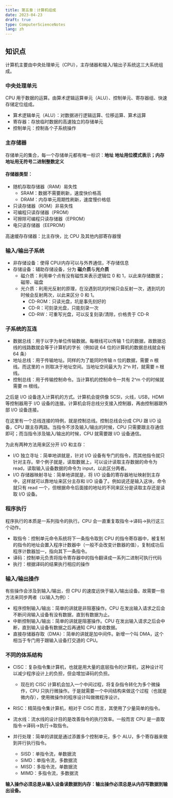 ```yaml
---
title: 第五章：计算机组成
date: 2023-04-23
draft: true
type: ComputerScienceNotes
lang: zh
---
```


## 知识点

计算机主要由中央处理单元（CPU），主存储器和输入/输出子系统这三大系统组成。

### 中央处理单元

CPU 用于数据的运算。由算术逻辑运算单元（ALU）、控制单元、寄存器组、快速存储定位组成。

- 算术逻辑单元（ALU）：对数据进行逻辑运算、位移运算、算术运算
- 寄存器：存放临时数据的高速独立的存储单元
- 控制单元：控制各个子系统操作

### 主存储器

存储单元的集合，每一个存储单元都有唯一标识：**地址**
**地址用位模式表示；内存地址用无符号二进制整数定义**

#### 存储器类型：

- 随机存取存储器（RAM）易失性
  - SRAM：数据不需要刷新，速度快价格高
  - DRAM：内存单元周期性刷新，速度慢价格低
- 只读存储器（ROM）非易失性
- 可编程只读存储器（PROM）
- 可擦除可编程只读存储器（EPROM）
- 电只读存储器（EEPROM）

高速缓存存储器：比主存快，比 CPU 及其他内部寄存器慢

### 输入/输出子系统

- 非存储设备：使得 CPU/内存可以与外界通信，不存储信息
- 存储设备：辅助存储设备，分为 **磁介质**与**光介质**
  - 磁介质：利用单个点有没有磁性来表示逻辑位 0 和 1，以此来存储数据；磁带、磁盘
  - 光介质：利用光反射的原理，在没遇到坑的时候只会反射一次，遇到坑的时候会反射两次，以此来区分 0 和 1。
    - CD-ROM：只读光盘，坑是事先刻好的
    - CD-R：可刻录光盘，只能刻录一次
    - CD-RW：可重写光盘，可以反复刻录/清除，价格贵于 CD-R

### 子系统的互连

- 数据总线：用于以字为单位传输数据。每根线可以传输 1 位的数据，故数据总线的线路数就会等于计算机的字长（例如说 64 位的计算机的数据总线就会有 64 条）
- 地址总线：用于传输地址。同样的为了能同时传输 n 位的数据，需要 n 根线。而这里的 n 则取决于地址空间。当地址空间最大为 2^n 时，就需要 n 根线。
- 控制总线：用于传输控制命令。当计算机的控制命令一共有 2^m 个的时候就需要 m 根线。

之后是 I/O 设备连入计算机的方式。计算机会提供像 SCSI，火线，USB，HDMI 等控制器用于 I/O 设备的连接。计算机会将总线分支接入控制器，再由控制器跟外部 I/O 设备连接。

在这里有一个总线连接的特例，就是控制总线。控制总线会分成 CPU 跟 I/O 设备，CPU 跟主存两路。当指令不涉及输入/输出的时候，CPU 只需要跟主存通信即可；而当指令涉及输入/输出的时候，CPU 就需要跟 I/O 设备通信。

为此有两种方法用来区分开 I/O 和主存：

- I/O 独立寻址：简单地讲就是，针对 I/O 设备有专门的指令，而其他指令就只针对主存。举个例子就是，读取数据上，可以设计读取主存数据的命令为 read，读取输入设备数据的命令为 input，以此区分两者。
- I/O 存储器映射寻址：简单地讲就是，将 I/O 设备的寄存器地址映射到主存中，这样就可以靠地址来区分主存和 I/O 设备了。例如说还是输入这块，命令就只有 read 一个，但根据命令后面接的地址的不同来区分是读取主存还是读取 I/O 设备。

### 程序执行

程序执行的本质是一系列指令的执行。CPU 会一直重复取指令->译码->执行这三个动作。

- 取指令：控制单元命令系统将下一条指令取到 CPU 的指令寄存器中，被复制的指令的地址会置入程序计数器中（一般不会改变计数器的值），复制成功后程序计数器加一，指向其下一条指令。
- 译码：控制单元负责将指令寄存器中的指令翻译成一系列二进制可执行代码
- 执行：根据译码的结果执行相应的操作

### 输入/输出操作

有些操作会涉及到输入/输出，但 CPU 的速度远快于输入/输出设备。故需要一些方法来同步两者（以输入为例）：

- 程序控制输入/输出：简单的讲就是非阻塞操作。CPU 在发出输入请求之后会不断问询输入设备有没有数据，直到有数据为止。
- 中断控制输入/输出：简单的讲就是阻塞操作。CPU 在发出输入请求之后会中断，直到输入设备有数据之后再通知 CPU 接收数据。
- 直接存储器存取（DMA）：简单的讲就是加中间件。新增一个叫 DMA，这个相当于专门用于跟输入设备打交道的 CPU。

### 不同的体系结构

- CISC：复杂指令集计算机，也就是用大量的底层指令的计算机，这种设计可以减少程序设计上的负担，但会增加译码的负担。

  - 现在的 CISC 计算机会加入一个中间过程，将复杂指令转化为多个微操作，CPU 只执行微操作。于是就需要一个中间结构来做这个过程（也就是微内存），使用微操作的程序设计叫做微程序设计。

- RISC：精简指令集计算机，相对于 CISC 而言，其使用了少量简单的指令。

- 流水线：流水线的设计目的是改善指令的执行效率。一般而言 CPU 是一直取指令->译码->执行->取指令。

- 并行处理：简单的讲就是通过添置多个控制单元，多个 ALU，多个寄存器来做到并行执行指令。
  - SISD：单指令流，单数据流
  - SIMD：单指令流，多数据流
  - MISD：多指令流，单数据流
  - MIMD：多指令流，多数据流

**输入操作必须总是从输入设备读数据到内存：输出操作必须总是从内存写数据到输出设备。**
